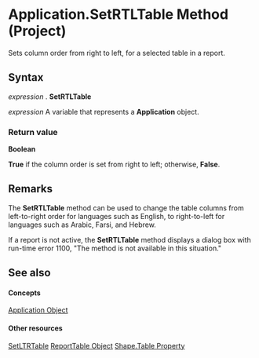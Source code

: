 
# Application.SetRTLTable Method (Project)
Sets column order from right to left, for a selected table in a report.

## Syntax

 _expression_ . **SetRTLTable**

 _expression_ A variable that represents a **Application** object.


### Return value

 **Boolean**

 **True** if the column order is set from right to left; otherwise, **False**.


## Remarks

The  **SetRTLTable** method can be used to change the table columns from left-to-right order for languages such as English, to right-to-left for languages such as Arabic, Farsi, and Hebrew.

If a report is not active, the  **SetRTLTable** method displays a dialog box with run-time error 1100, "The method is not available in this situation."


## See also


#### Concepts


[Application Object](8eb91712-7784-a102-38c0-19bb056c27e9.md)
#### Other resources


[SetLTRTable](33aee9ba-da55-c83c-a1cf-27b5751c3fdf.md)
[ReportTable Object](db9846c7-fd53-ae5a-7a43-35dfc60f4fe4.md)
[Shape.Table Property](5e1fc97f-8ac8-db26-3a2d-c39261c23588.md)
